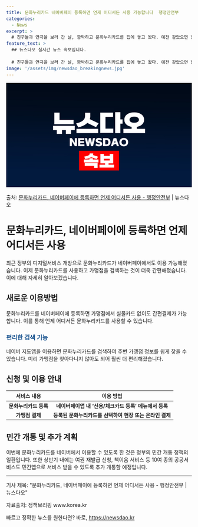 ```yaml
---
title: 문화누리카드 네이버페이 등록하면 언제 어디서든 사용 가능합니다  행정안전부
categories:
  - News
excerpt: >
  # 친구들과 연극을 보러 간 날, 깜박하고 문화누리카드를 집에 놓고 왔다. 예전 같았으면 할인도 못 받고 현…
feature_text: >
  ## 뉴스다오 실시간 뉴스 속보입니다.

  # 친구들과 연극을 보러 간 날, 깜박하고 문화누리카드를 집에 놓고 왔다. 예전 같았으면 할인도 못 받고 현…
image: '/assets/img/newsdao_breakingnews.jpg'
---
```


![뉴스다오 속보](/assets/img/newsdao_breakingnews.jpg)

<p>출처: <a href="https://newsdao.kr/3418" rel="dofollow">문화누리카드, 네이버페이에 등록하면 언제 어디서든 사용 - 행정안전부</a> | 뉴스다오</p>

<h1>문화누리카드, 네이버페이에 등록하면 언제 어디서든 사용</h1>

<p data-ke-size="size16">최근 정부의 디지털서비스 개방으로 문화누리카드가 네이버페이에서도 이용 가능해졌습니다. 이제 문화누리카드를 사용하고 가맹점을 검색하는 것이 더욱 간편해졌습니다. 이에 대해 자세히 알아보겠습니다.</p>

<h2 data-ke-size="size26">새로운 이용방법</h2>

<p data-ke-size="size16">문화누리카드를 네이버페이에 등록하면 가맹점에서 실물카드 없이도 간편결제가 가능합니다. 이를 통해 언제 어디서든 문화누리카드를 사용할 수 있습니다.</p>

<h3><b><span style="color: #1a5490;">편리한 검색 기능</span></b></h3>

<p data-ke-size="size16">네이버 지도앱을 이용하면 문화누리카드를 검색하여 주변 가맹점 정보를 쉽게 찾을 수 있습니다. 미리 가맹점을 찾아다니지 않아도 되어 훨씬 더 편리해졌습니다.</p>

<h2 data-ke-size="size26">신청 및 이용 안내</h2>

<table>
	<thead>
		<tr>
			<th><b>서비스 내용</b></th>
			<th><b>이용 방법</b></th>
		</tr>
	</thead>
	<tbody>
		<tr>
			<td style="text-align: center; height: 17px;"><b>문화누리카드 등록</b></td>
			<td style="text-align: center; height: 17px;"><b>네이버페이앱 내 ‘신용/체크카드 등록’ 메뉴에서 등록</b></td>
		</tr>
		<tr>
			<td style="text-align: center; height: 17px;"><b>가맹점 결제</b></td>
			<td style="text-align: center; height: 17px;"><b>등록된 문화누리카드를 선택하여 현장 또는 온라인 결제</b></td>
		</tr>
	</tbody>
</table>

<h2 data-ke-size="size26">민간 개통 및 추가 계획</h2>

<p data-ke-size="size16">이번에 문화누리카드를 네이버에서 이용할 수 있도록 한 것은 정부의 민간 개통 정책의 일환입니다. 또한 상반기 내에는 여권 재발급 신청, 책이음 서비스 등 10여 종의 공공서비스도 민간앱으로 서비스 받을 수 있도록 추가 개통할 예정입니다.</p>

<hr>

<p data-ke-size="size16">기사 제목: "문화누리카드, 네이버페이에 등록하면 언제 어디서든 사용 - 행정안전부 | 뉴스다오"</p>
<p data-ke-size="size16">자료출처: 정책브리핑 www.korea.kr</p> 

빠르고 정확한 뉴스를 원한다면? 바로, <a href="https://newsdao.kr" rel="dofollow">https://newsdao.kr</a>



